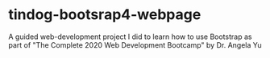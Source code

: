 # tindog-bootsrap4-webpage
A guided web-development project I did to learn how to use Bootstrap as part of "The Complete 2020 Web Development Bootcamp" by Dr. Angela Yu
